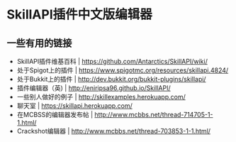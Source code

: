 # SkillAPI插件中文版编辑器

## 一些有用的链接

* SkillAPI插件维基百科    | https://github.com/Antarctics/SkillAPI/wiki/
* 处于Spigot上的插件      | https://www.spigotmc.org/resources/skillapi.4824/
* 处于Bukkit上的插件      | http://dev.bukkit.org/bukkit-plugins/skillapi/
* 插件编辑器（英)         | http://eniripsa96.github.io/SkillAPI/
* 一些别人做好的例子      | http://skillexamples.herokuapp.com/
* 聊天室                 | https://skillapi.herokuapp.com/
* 在MCBSS的编辑器发布帖   | http://www.mcbbs.net/thread-714705-1-1.html/
* Crackshot编辑器        | http://www.mcbbs.net/thread-703853-1-1.html/
